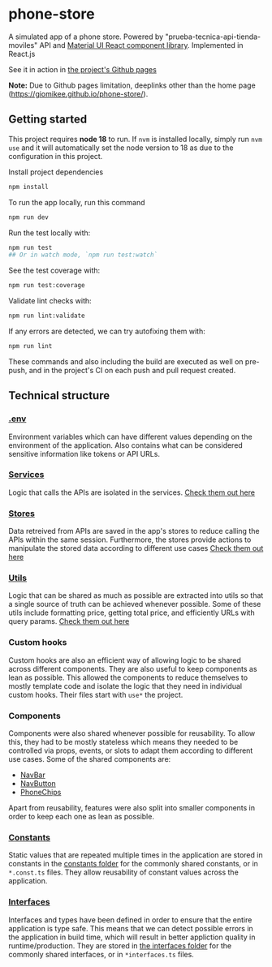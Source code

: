 # phone-store

A simulated app of a phone store. Powered by "prueba-tecnica-api-tienda-moviles" API and [Material UI React component library](https://mui.com/). Implemented in React.js

See it in action in [the project's Github pages](https://giomikee.github.io/phone-store/)

**Note:** Due to Github pages limitation, deeplinks other than the home page (https://giomikee.github.io/phone-store/).

## Getting started

This project requires **node 18** to run. If `nvm` is installed locally, simply run `nvm use` and it will automatically set the node version to 18 as due to the configuration in this project.

Install project dependencies

```bash
npm install
```

To run the app locally, run this command
```bash
npm run dev
```

Run the test locally with:
```bash
npm run test
## Or in watch mode, `npm run test:watch`
```

See the test coverage with:
```bash
npm run test:coverage
```

Validate lint checks with:
```bash
npm run lint:validate
```

If any errors are detected, we can try autofixing them with:
```bash
npm run lint
```

These commands and also including the build are executed as well on pre-push, and in the project's CI on each push and pull request created.

## Technical structure

### [.env](https://github.com/giomikee/phone-store/blob/main/.env)

Environment variables which can have different values depending on the environment of the application. Also contains what can be considered sensitive information like tokens or API URLs.

### [Services](https://github.com/giomikee/phone-store/tree/main/src/services)

Logic that calls the APIs are isolated in the services. [Check them out here](https://github.com/giomikee/phone-store/tree/main/src/services)

### [Stores](https://github.com/giomikee/phone-store/tree/main/src/state)

Data retreived from APIs are saved in the app's stores to reduce calling the APIs within the same session. Furthermore, the stores provide actions to manipulate the stored data according to different use cases [Check them out here](https://github.com/giomikee/phone-store/tree/main/src/state)

### [Utils](https://github.com/giomikee/phone-store/tree/main/src/utils)

Logic that can be shared as much as possible are extracted into utils so that a single source of truth can be achieved whenever possible. Some of these utils include formatting price, getting total price, and efficiently URLs with query params. [Check them out here](https://github.com/giomikee/phone-store/tree/main/src/utils)

### Custom hooks

Custom hooks are also an efficient way of allowing logic to be shared across different components. They are also useful to keep components as lean as possible. This allowed the components to reduce themselves to mostly template code and isolate the logic that they need in individual custom hooks. Their files start with `use*` the project.

### Components

Components were also shared whenever possible for reusability. To allow this, they had to be mostly stateless which means they needed to be controlled via props, events, or slots to adapt them according to different use cases. Some of the shared components are:

- [NavBar](https://github.com/giomikee/phone-store/tree/main/src/components/NavBar)
- [NavButton](https://github.com/giomikee/phone-store/tree/main/src/components/NavButton)
- [PhoneChips](https://github.com/giomikee/phone-store/tree/main/src/components/PhoneChips)

Apart from reusability, features were also split into smaller components in order to keep each one as lean as possible.

### [Constants](https://github.com/giomikee/phone-store/tree/main/src/constants)

Static values that are repeated multiple times in the application are stored in constants in the [constants folder](https://github.com/giomikee/phone-store/tree/main/src/constants) for the commonly shared constants, or in `*.const.ts` files. They allow reusability of constant values across the application.

### [Interfaces](https://github.com/giomikee/phone-store/tree/main/src/interfaces)

Interfaces and types have been defined in order to ensure that the entire application is type safe. This means that we can detect possible errors in the application in build time, which will result in better appliction quality in runtime/production. They are stored in [the interfaces folder](https://github.com/giomikee/phone-store/tree/main/src/interfaces) for the commonly shared interfaces, or in `*interfaces.ts` files.